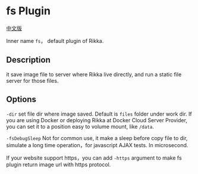 # fs Plugin

[中文版][version-zh]

Inner name `fs`， default plugin of Rikka.

## Description

it save image file to server where Rikka live directly, and run a static file server for those files.

## Options

`-dir` set file dir where image saved. Default is `files` folder under work dir. If you are using Docker or deploying Rikka at Docker Cloud Server Provider, you can set it to a position easy to volume mount, like `/data`.

`-fsDebugSleep` Not for common use, it make a sleep before copy file to dir, simulate a long time operation，for javascript AJAX tests. In microsecond.

If your website support https，you can add `-https` argument to make fs plugin return image url with https protocol.

[version-zh]: https://github.com/7sDream/rikka/blob/master/plugins/fs/README.zh.md
